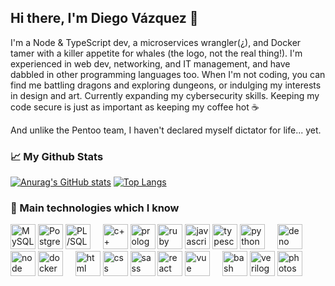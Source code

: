 ## Hi there, I'm Diego Vázquez 👋

I'm a Node & TypeScript dev, a microservices wrangler(¿), and Docker tamer with a killer appetite for whales (the logo, not the real thing!). I'm experienced in web dev, networking, and IT management, and have dabbled in other programming languages too. When I'm not coding, you can find me battling dragons and exploring dungeons, or indulging my interests in design and art. Currently expanding my cybersecurity skills. Keeping my code secure is just as important as keeping my coffee hot ☕️

And unlike the Pentoo team, I haven't declared myself dictator for life... yet.

### 📈 My Github Stats
[![Anurag's GitHub stats](https://github-readme-stats.vercel.app/api?username=dkaerit&theme=github_dark&hide_border=true)](https://github.com/dkaerit)
[![Top Langs](https://github-readme-stats.vercel.app/api/top-langs/?username=dkaerit&layout=compact&langs_count=8&theme=github_dark&hide_border=true)](https://github.com/dkaerit)

### 🧪 Main technologies which I know
<div style"display:flex">
<img src="https://i.imgur.com/gMy3bJb.png" width="40px" title="MySQL"/>
<img src="https://i.imgur.com/mhcx3l0.png" width="40px" title="PostgreSQL"/>
<img src="https://i.imgur.com/1ngNAlG.png" width="40px" title="PL/SQL"/>
&nbsp;&nbsp;&nbsp;
<img src="https://i.imgur.com/TG1Bzty.png" width="40px" title="c++"/>
<a href="https://es.wikipedia.org/wiki/Prolog"><img src="https://i.imgur.com/jvVLg4x.png" width="40px" title="prolog"/></a>
<img src="https://i.imgur.com/B5sXzti.png" width="40px" title="ruby"/>
<img src="https://i.imgur.com/ihIMRzn.png" width="40px" title="javascript"/>
<img src="https://i.imgur.com/uUJwW39.png" width="40px" title="typescript"/>
<img src="https://user-images.githubusercontent.com/24440929/236315295-f0eb5920-1ed3-4a2f-8248-d48f9b048cd2.png" width="40px" title="python"/>
&nbsp;&nbsp;&nbsp;
<img src="https://i.imgur.com/72GbrEQ.png" width="40px" title="deno"/>
<img src="https://i.imgur.com/D3MOEaQ.png" width="40px" title="node"/>
<img src="https://i.imgur.com/YWSrEnC.png" width="40px" title="docker"/>
&nbsp;&nbsp;&nbsp;
<img src="https://i.imgur.com/weYU4MI.png" width="40px" title="html"/>
<img src="https://i.imgur.com/dOP9Q37.png" width="40px" title="css"/>
<img src="https://i.imgur.com/AORuY4P.png" width="40px" title="sass"/>
<img src="https://i.imgur.com/rSpARwt.png" width="40px" title="react"/>
<img src="https://i.imgur.com/Tu1TqD5.png" width="40px" title="vue"/>
&nbsp;&nbsp;&nbsp;

<img src="https://i.imgur.com/yV9TOpQ.png" width="40px" title="bash"/>
<a href="https://www.verilog.com/"><img src="https://i.imgur.com/Au9Mo7e.png" width="40px" title="verilog"/></a>
<img src="https://i.imgur.com/ddL7scP.png" width="40px" title="photoshop"/>
</div>

<!--
**dkaerit/dkaerit** is a ✨ _special_ ✨ repository because its `README.md` (this file) appears on your GitHub profile.

Here are some ideas to get you started:

- 🔭 I’m currently working on ...
- 🌱 I’m currently learning ...
- 👯 I’m looking to collaborate on ...
- 🤔 I’m looking for help with ...
- 💬 Ask me about ...
- 📫 How to reach me: ...
- 😄 Pronouns: ...
- ⚡ Fun fact: ...

![dkaerit's Github Stats](https://github-readme-stats.vercel.app/api?username=dkaerit&bg_color=30,161b22,0e1218&title_color=fff&text_color=fff&border_color=30363d&show_icons=true)
[![Top Langs](https://github-readme-stats.vercel.app/api/top-langs/?username=dkaerit&bg_color=30,161b22,0e1218&title_color=fff&text_color=fff&border_color=30363d&card_width=445&layout=compact)](https://github.com/dkaerit/github-readme-stats)
-->
